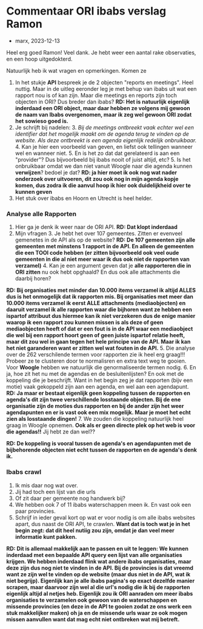 # Commentaar ORI ibabs verslag Ramon

* marx, 2023-12-13

Heel erg goed Ramon! Veel dank. Je hebt weer een aantal rake observaties, en een hoop uitgedokterd.

Natuurlijk heb ik wat vragen en opmerkingen. Komen ze

1. In het stukje **API** bespreek je de 2 objecten "reports en meetings". Heel nuttig. Maar in de uitleg eeronder leg je met behup van ibabs uit wat een rapport nou is of kan zijn. Maar die meetings en reports zijn toch objecten in ORI? Dus breder dan ibabs? **RD: Het is natuurlijk eigenlijk inderdaad een ORI object, maar daar hebben ze volgens mij gewoon de naam van Ibabs overgenomen, maar ik zeg wel gewoon ORI zodat het sowieso goed is.** 
2. Je schrijft bij nadelen: 
    3. *Bij de meetings ontbreekt vaak echter wel een identifier dat het mogelijk maakt om de agenda terug te vinden op de website. Als deze ontbreekt is een agenda eigenlijk redelijk onbruikbaar.*
    4. Kan je hier een voorbeeld van geven, en liefst ook tellingen wanneer wel en wanneer niet. 
    5. En is het zo dat dat gerelateerd is aan een "provider"? Dus bijvoorbeeld bij ibabs nooit of juist altijd, etc?
    5. Is het onbruikbaar omdat we dan niet vanuit Woogle naar die agenda kunnen **verwijzen**? bedoel je dat?
       **RD: ja hier moet ik ook nog wat nader onderzoek over uitvoeren, dit zou ook nog in mijn agenda kopje komen, dus zodra ik die aanvul hoop ik hier ook duidelijkheid over te kunnen geven**
3. Het stuk over ibabs en Hoorn en Utrecht is heel helder.

### Analyse alle Rapporten

1. Hier ga je denk ik weer naar de ORI API. **RD: Dat klopt inderdaad**
2. Mijn vfragen
    3. Je hebt het over 107 gemeentes. Zitten er evenveel gemenetes in de API als op de website? **RD: De 107 gemeenten zijn alle gemeenten met minstens 1 rapport in de API. En alleen de gemeenten die een TOOI code hebben (er zitten bijvoorbeeld ook veel oude gemeenten in die al niet meer waar ik dus ook niet de rapporten van verzamel)**
    4. Kan je een argument geven dat je **alle rapporteren die in ORI zitten** nu ook hebt opghaald? En dus ook alle attachments die daarbij horen?

**RD: Bij organisaties met minder dan 10.000 items verzamel ik altijd ALLES dus is het onmogelijk dat ik rapporten mis. Bij organisaties met meer dan 10.000 items verzamel ik eerst ALLE attachments (mediaobjecten) en daaruit verzamel ik alle rapporten waar die bijhoren want ze hebben een ispartof attribuut dus hiermee kan ik niet verzekeren dus de enige manier waarop ik een rapport zou kunnen missen is als deze of geen mediaobjecten heeft of dat er een fout is in de API waar een mediaobject die wel bij een rapport hoort geen of geen juiste ispartof relatie heeft, maar dit zou wel in gaan tegen het hele principe van de API. Maar ik kan het niet garanderen want er zitten wel wat fouten in de API.**
    5. Die analyse over de 262 verschilende termen voor rapporten zie ik heel erg graag!!! Probeer ze te clusteren door te normalisren en extra text weg te gooien. Voor **Woogle** hebben we natuurlijk die genormaliseerde termen nodig.
    6. En ja, hoe zit het nu met de agendas en de besluitenlijsten? En ook met de koppeling die je beschrijft. Want in het begin zeg je dat rapporten (bijv een motie) vaak gekoppeld zijn aan een agenda, en wel aan een agendapunt. **RD: Ja maar er bestaat eigenlijk geen koppeling tussen de rapporten en agenda's dit zijn twee verschillende losstaande objecten. Bij de ene organisatie zijn de moties dus rapporten en bij de ander zijn het weer agendapunten en er is vast ook een mix mogelijk. Maar je moet het echt zien als losstaande dingen!**
    7. We zouden die koppeling natuurlijk heel graag in Woogle opnemen. **Ook als er geen directe plek op het web is voor die agendas!!** Jij hebt ze dan wel??

**RD: De koppeling is vooral tussen de agenda's en agendapunten met de bijbehorende objecten niet echt tussen de rapporten en de agenda's denk ik.**

    
### Ibabs crawl

1. Ik mis daar nog wat over.
2. Jij had toch een lijst van die urls
3. Of zit daar per gemeente nog handwerk bij? 
4. We hebben ook 7 of 11 ibabs waterschappen meen ik. En vast ook een paar provincies. 
5. Schrijf in ieder geval kort op wat er voor nodig is om alle ibabs websites apart, dus naast de ORI API, te crawlen. **Want dat is toch wat je in het begin zegt: dat dit heel nutiig zou zijn, omdat je dan veel meer informatie kunt pakken.**

**RD: Dit is allemaal makkelijk aan te passen en uit te leggen: We kunnen inderdaad met een bepaalde API query een lijst van alle organisaties krijgen. We hebben inderdaad flink wat andere ibabs organisaties, maar deze zijn dus nog niet te vinden in de API. Bij de provincies is dat vreemd want ze zijn wel te vinden op de website (maar dus niet in de API, wat ik niet begrijp). Eigenlijk kan je alle ibabs pagina's op exact dezelfde manier scrapen, maar daarvoor zijn wel al die url's nodig die ik bij de rapporten eigenlijk altijd al netjes heb. Eigenlijk zou ik ORI aanraden om meer ibabs organisaties te verzamelen ook gewoon van de waterschappen en missende provincies (en deze in de API te gooien zodat ze ons werk een stuk makkelijker maken) oh ja en de missende urls waar ze ook mogen missen aanvullen want dat mag echt niet ontbreken wat mij betreft.**
